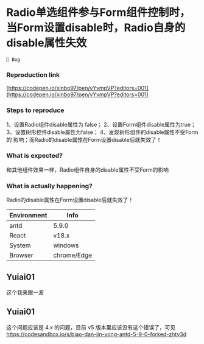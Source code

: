 # Radio单选组件参与Form组件控制时，当Form设置disable时，Radio自身的disable属性失效

`🐛 Bug`

### Reproduction link

[https://codepen.io/xinbo97/pen/vYvmpVP?editors=001](https://codepen.io/xinbo97/pen/vYvmpVP?editors=001)

### Steps to reproduce

1、设置Radio组件disable属性为 false；
2、设置Form组件disable属性为true；
3、设置树形控件disable属性为false；
4、发现树形组件的disable属性不受Form的 影响；而Radio的disable属性在Form设置disable后就失效了！

### What is expected?

和其他组件效果一样，Radio组件自身的disable属性不受Form的影响

### What is actually happening?

Radio的disable属性在Form设置disable后就失效了！

| Environment | Info        |
| ----------- | ----------- |
| antd        | 5.9.0       |
| React       | v18.x       |
| System      | windows     |
| Browser     | chrome/Edge |

<!-- generated by ant-design-issue-helper. DO NOT REMOVE -->

## Yuiai01

这个我来跟一波

## Yuiai01

这个问题应该是 4.x 的问题，目前 v5 版本里应该没有这个错误了，可见 https://codesandbox.io/s/biao-dan-jin-yong-antd-5-9-0-forked-zhtv3d
